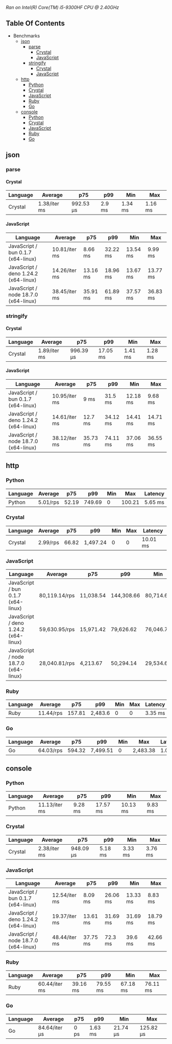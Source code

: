 *Ran on Intel(R) Core(TM) i5-9300HF CPU @ 2.40GHz*

## Table Of Contents

- Benchmarks
   - [json](#json)
      - [parse](#json-parse)
         - [Crystal](#json-parse-crystal)
         - [JavaScript](#json-parse-javascript)
      - [stringify](#json-stringify)
         - [Crystal](#json-stringify-crystal)
         - [JavaScript](#json-stringify-javascript)
   - [http](#http)
      - [Python](#http-python)
      - [Crystal](#http-crystal)
      - [JavaScript](#http-javascript)
      - [Ruby](#http-ruby)
      - [Go](#http-go)
   - [console](#console)
      - [Python](#console-python)
      - [Crystal](#console-crystal)
      - [JavaScript](#console-javascript)
      - [Ruby](#console-ruby)
      - [Go](#console-go)

## json

### <a name="json-parse">parse</a>

#### <a name="json-parse-crystal">Crystal</a>

| Language | Average      | p75       | p99    | Min     | Max     |
| -------- | ------------ | --------- | ------ | ------- | ------- |
| Crystal  | 1.38/iter ms | 992.53 µs | 2.9 ms | 1.34 ms | 1.16 ms |

#### <a name="json-parse-javascript">JavaScript</a>

| Language                             | Average       | p75      | p99      | Min      | Max      |
| ------------------------------------ | ------------- | -------- | -------- | -------- | -------- |
| JavaScript / bun 0.1.7 (x64-linux)   | 10.81/iter ms | 8.66 ms  | 32.22 ms | 13.54 ms | 9.99 ms  |
| JavaScript / deno 1.24.2 (x64-linux) | 14.26/iter ms | 13.16 ms | 18.96 ms | 13.67 ms | 13.77 ms |
| JavaScript / node 18.7.0 (x64-linux) | 38.45/iter ms | 35.91 ms | 61.89 ms | 37.57 ms | 36.83 ms |

### <a name="json-stringify">stringify</a>

#### <a name="json-stringify-crystal">Crystal</a>

| Language | Average      | p75       | p99      | Min     | Max     |
| -------- | ------------ | --------- | -------- | ------- | ------- |
| Crystal  | 1.89/iter ms | 996.39 µs | 17.05 ms | 1.41 ms | 1.28 ms |

#### <a name="json-stringify-javascript">JavaScript</a>

| Language                             | Average       | p75      | p99      | Min      | Max      |
| ------------------------------------ | ------------- | -------- | -------- | -------- | -------- |
| JavaScript / bun 0.1.7 (x64-linux)   | 10.95/iter ms | 9 ms     | 31.5 ms  | 12.18 ms | 9.68 ms  |
| JavaScript / deno 1.24.2 (x64-linux) | 14.61/iter ms | 12.7 ms  | 34.12 ms | 14.41 ms | 14.71 ms |
| JavaScript / node 18.7.0 (x64-linux) | 38.12/iter ms | 35.73 ms | 74.11 ms | 37.06 ms | 36.55 ms |

## http

### <a name="http-python">Python</a>

| Language | Average  | p75   | p99    | Min | Max    | Latency |
| -------- | -------- | ----- | ------ | --- | ------ | ------- |
| Python   | 5.01/rps | 52.19 | 749.69 | 0   | 100.21 | 5.65 ms |

### <a name="http-crystal">Crystal</a>

| Language | Average  | p75   | p99      | Min | Max | Latency  |
| -------- | -------- | ----- | -------- | --- | --- | -------- |
| Crystal  | 2.99/rps | 66.82 | 1,497.24 | 0   | 0   | 10.01 ms |

### <a name="http-javascript">JavaScript</a>

| Language                             | Average       | p75       | p99        | Min       | Max        | Latency   |
| ------------------------------------ | ------------- | --------- | ---------- | --------- | ---------- | --------- |
| JavaScript / bun 0.1.7 (x64-linux)   | 80,119.14/rps | 11,038.54 | 144,308.66 | 80,714.63 | 126,354.71 | 622.23 ns |
| JavaScript / deno 1.24.2 (x64-linux) | 59,630.95/rps | 15,971.42 | 79,626.62  | 76,046.71 | 79,094.4   | 836.72 ns |
| JavaScript / node 18.7.0 (x64-linux) | 28,040.81/rps | 4,213.67  | 50,294.14  | 29,534.66 | 36,370.86  | 1.78 µs   |

### <a name="http-ruby">Ruby</a>

| Language | Average   | p75    | p99     | Min | Max | Latency |
| -------- | --------- | ------ | ------- | --- | --- | ------- |
| Ruby     | 11.44/rps | 157.81 | 2,483.6 | 0   | 0   | 3.35 ms |

### <a name="http-go">Go</a>

| Language | Average   | p75    | p99      | Min | Max      | Latency |
| -------- | --------- | ------ | -------- | --- | -------- | ------- |
| Go       | 64.03/rps | 594.32 | 7,499.51 | 0   | 2,483.38 | 1.08 ms |

## console

### <a name="console-python">Python</a>

| Language | Average       | p75     | p99      | Min      | Max     |
| -------- | ------------- | ------- | -------- | -------- | ------- |
| Python   | 11.13/iter ms | 9.28 ms | 17.57 ms | 10.13 ms | 9.83 ms |

### <a name="console-crystal">Crystal</a>

| Language | Average      | p75       | p99     | Min     | Max     |
| -------- | ------------ | --------- | ------- | ------- | ------- |
| Crystal  | 2.38/iter ms | 948.09 µs | 5.18 ms | 3.33 ms | 3.76 ms |

### <a name="console-javascript">JavaScript</a>

| Language                             | Average       | p75      | p99      | Min      | Max      |
| ------------------------------------ | ------------- | -------- | -------- | -------- | -------- |
| JavaScript / bun 0.1.7 (x64-linux)   | 12.54/iter ms | 8.09 ms  | 26.06 ms | 13.33 ms | 8.83 ms  |
| JavaScript / deno 1.24.2 (x64-linux) | 19.37/iter ms | 13.61 ms | 31.69 ms | 31.69 ms | 18.79 ms |
| JavaScript / node 18.7.0 (x64-linux) | 48.44/iter ms | 37.75 ms | 72.3 ms  | 39.6 ms  | 42.66 ms |

### <a name="console-ruby">Ruby</a>

| Language | Average       | p75      | p99      | Min      | Max      |
| -------- | ------------- | -------- | -------- | -------- | -------- |
| Ruby     | 60.44/iter ms | 39.16 ms | 79.55 ms | 67.18 ms | 76.11 ms |

### <a name="console-go">Go</a>

| Language | Average       | p75  | p99     | Min      | Max       |
| -------- | ------------- | ---- | ------- | -------- | --------- |
| Go       | 84.64/iter µs | 0 ps | 1.63 ms | 21.74 µs | 125.82 µs |

